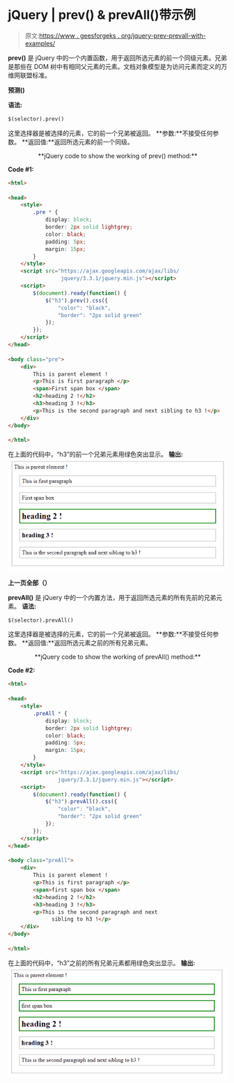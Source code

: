 # jQuery | prev() & prevAll()带示例

> 原文:[https://www . geesforgeks . org/jquery-prev-prevall-with-examples/](https://www.geeksforgeeks.org/jquery-prev-prevall-with-examples/)

**prev()** 是 jQuery 中的一个内置函数，用于返回所选元素的前一个同级元素。兄弟是那些在 DOM 树中有相同父元素的元素。文档对象模型是为访问元素而定义的万维网联盟标准。

**预测()**

**语法:**

```html
$(selector).prev()

```

这里选择器是被选择的元素，它的前一个兄弟被返回。
**参数:**不接受任何参数。
**返回值:**返回所选元素的前一个同级。

<center>**jQuery code to show the working of prev() method:**</center>

**Code #1:**

```html
<html>

<head>
    <style>
        .pre * {
            display: block;
            border: 2px solid lightgrey;
            color: black;
            padding: 5px;
            margin: 15px;
        }
    </style>
    <script src="https://ajax.googleapis.com/ajax/libs/
                 jquery/3.3.1/jquery.min.js"></script>
    <script>
        $(document).ready(function() {
            $("h3").prev().css({
                "color": "black",
                "border": "2px solid green"
            });
        });
    </script>
</head>

<body class="pre">
    <div>
        This is parent element !
        <p>This is first paragraph </p>
        <span>First span box </span>
        <h2>heading 2 !</h2>
        <h3>heading 3 !</h3>
        <p>This is the second paragraph and next sibling to h3 !</p>
    </div>
</body>

</html>
```

在上面的代码中，“h3”的前一个兄弟元素用绿色突出显示。
**输出:**
![](img/32a10d2bb4bac87b2448414885a717e2.png)

**上一页全部（）**

**prevAll()** 是 jQuery 中的一个内置方法，用于返回所选元素的所有先前的兄弟元素。
**语法:**

```html
$(selector).prevAll()

```

这里选择器是被选择的元素，它的前一个兄弟被返回。
**参数:**不接受任何参数。
**返回值:**返回所选元素之前的所有兄弟元素。

<center>**jQuery code to show the working of prevAll() method:**</center>

**Code #2:**

```html
<html>

<head>
    <style>
        .preAll * {
            display: block;
            border: 2px solid lightgrey;
            color: black;
            padding: 5px;
            margin: 15px;
        }
    </style>
    <script src="https://ajax.googleapis.com/ajax/libs/
                jquery/3.3.1/jquery.min.js"></script>
    <script>
        $(document).ready(function() {
            $("h3").prevAll().css({
                "color": "black",
                "border": "2px solid green"
            });
        });
    </script>
</head>

<body class="preAll">
    <div>
        This is parent element !
        <p>This is first paragraph </p>
        <span>first span box </span>
        <h2>heading 2 !</h2>
        <h3>heading 3 !</h3>
        <p>This is the second paragraph and next
              sibling to h3 !</p>
    </div>
</body>

</html>
```

在上面的代码中，“h3”之前的所有兄弟元素都用绿色突出显示。
**输出:**
![](img/6e2490ef930f21f89d8a9a99b28b5f3d.png)